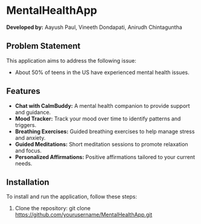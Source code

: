 # MentalHealthApp

**Developed by:** Aayush Paul, Vineeth Dondapati, Anirudh Chintaguntha

## Problem Statement

This application aims to address the following issue:

- About 50% of teens in the US have experienced mental health issues.

## Features

- **Chat with CalmBuddy:** A mental health companion to provide support and guidance.
- **Mood Tracker:** Track your mood over time to identify patterns and triggers.
- **Breathing Exercises:** Guided breathing exercises to help manage stress and anxiety.
- **Guided Meditations:** Short meditation sessions to promote relaxation and focus.
- **Personalized Affirmations:** Positive affirmations tailored to your current needs.

## Installation

To install and run the application, follow these steps:

1. Clone the repository:
   git clone https://github.com/yourusername/MentalHealthApp.git
